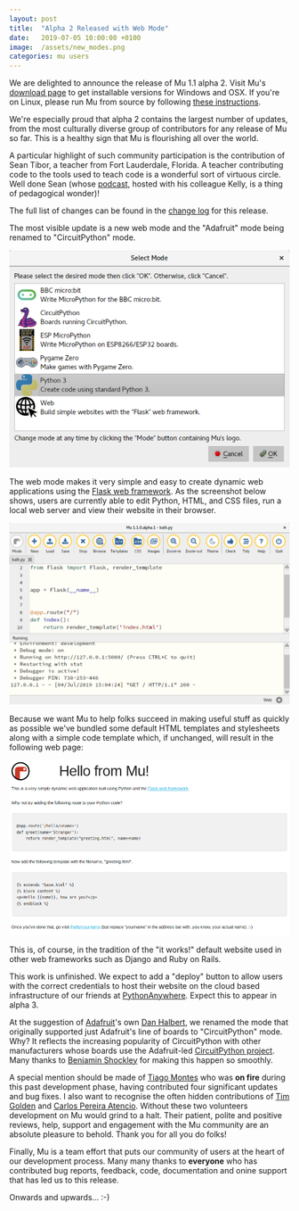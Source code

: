 ```yaml
---
layout: post
title:  "Alpha 2 Released with Web Mode"
date:   2019-07-05 10:00:00 +0100
image:  /assets/new_modes.png
categories: mu users 
---
```


We are delighted to announce the release of Mu 1.1 alpha 2. Visit Mu's
[download page](https://codewith.mu/en/download) to get installable versions
for Windows and OSX. If you're on Linux, please run Mu from source by
following [these instructions](https://mu.readthedocs.io/en/latest/setup.html).

We're especially
proud that alpha 2 contains the largest number of updates, from the most
culturally diverse group of contributors for any release of Mu so far. This is
a healthy sign that Mu is flourishing all over the world.

A particular highlight of such community participation is the contribution of
Sean Tibor, a teacher from Fort Lauderdale, Florida. A teacher contributing
code to the tools used to teach code is a wonderful sort of virtuous circle.
Well done Sean (whose [podcast](https://www.teachingpython.fm/), hosted with
his colleague Kelly, is a thing of pedagogical wonder)!

The full list of changes can be found in the
[change log](https://mu.readthedocs.io/en/latest/changes.html#alpha-2) for
this release.

The most visible update is a new web mode and the "Adafruit" mode being renamed
to "CircuitPython" mode.

<img src="/assets/new_modes.png"/>

The web mode makes it very simple and easy to create dynamic web
applications using the [Flask web framework](http://flask.pocoo.org/). As the
screenshot below shows, users are currently able to edit Python, HTML, and CSS
files, run a local web server and view their website in their browser.

<img src="/assets/web_mode.png"/>

Because we want Mu to help folks succeed in making useful stuff as quickly as
possible we've bundled some default HTML templates and stylesheets along with a
simple code template which, if unchanged, will result in the following web
page:

<img src="/assets/mu_default_webpage.png"/>

This is, of course, in the tradition of the "it works!" default website used in
other web frameworks such as Django and Ruby on Rails.

This work is unfinished. We expect to add a "deploy" button to allow users with
the correct credentials to host their website on the cloud based infrastructure
of our friends at
[PythonAnywhere](https://www.pythonanywhere.com/). Expect this to appear in
alpha 3.

At the suggestion of [Adafruit](https://www.adafruit.com/)'s own
[Dan Halbert](https://danhalbert.org/), we renamed the mode that originally
supported just Adafruit's line of boards to "CircuitPython" mode. Why? It
reflects the increasing popularity of CircuitPython with other manufacturers
whose boards use the Adafruit-led
[CircuitPython project](https://circuitpython.org/). Many thanks to
[Benjamin Shockley](http://benjaminshockley.com/) for making this happen so
smoothly.

A special mention should be made of [Tiago Montes](/mu/users/2019/05/29/tiago.html)
who was **on fire** during this past development phase, having contributed four
significant updates and bug fixes. I also want to recognise the often hidden
contributions of [Tim Golden](http://timgolden.me.uk/) and
[Carlos Pereira Atencio](https://www.embeddedlog.com/). Without these two
volunteers development on Mu would grind to a halt. Their patient, polite and
positive reviews, help, support and engagement with the Mu community are an
absolute pleasure to behold. Thank you for all you do folks!

Finally, Mu is a team effort that puts our community of users at the heart of
our development process. Many many thanks to **everyone** who has contributed
bug reports, feedback, code, documentation and onine support that has led us
to this release.

Onwards and upwards... :-)
